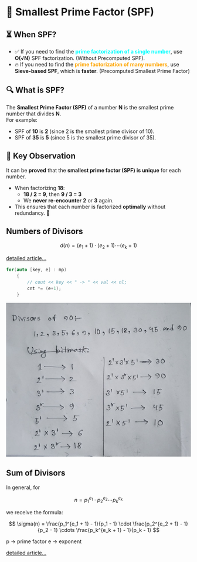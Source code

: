 # 🌟 Smallest Prime Factor (SPF)

## ⏳ When SPF?

- ✅ If you need to find the <span style="color: cyan;">**prime factorization of a single number**</span>, use **O(√N)** SPF factorization. (Without Precomputed SPF). 
- 🔥 If you need to find the <span style="color: orange;">**prime factorization of many numbers**</span>, use **Sieve-based SPF**, which is **faster**. (Precomputed Smallest Prime Factor)  

## 🔍 What is SPF?
The **Smallest Prime Factor (SPF)** of a number **N** is the smallest prime number that divides **N**.  
For example:  
- SPF of **10** is **2** (since 2 is the smallest prime divisor of 10).  
- SPF of **35** is **5** (since 5 is the smallest prime divisor of 35).  

## 🔢 Key Observation  
It can be **proved** that the **smallest prime factor (SPF) is unique** for each number.  
- When factorizing **18**:  
  - **18 / 2 = 9**, then **9 / 3 = 3**  
  - We **never re-encounter** **2** or **3** again.  
- This ensures that each number is factorized **optimally** without redundancy. 🚀 

## Numbers of Divisors

$$
d(n) = (e_1 + 1) \cdot (e_2 + 1) \cdots (e_k + 1)
$$

[detailed article...](https://cp-algorithms.com/algebra/divisors.html)

```cpp
for(auto [key, e] : mp) 
    {
        // cout << key << " -> " << val << nl;
        cnt *= (e+1);
    }
```

![alt text](image.png)

## Sum of Divisors

In general, for  

$$
n = p_1^{e_1} \cdot p_2^{e_2} \cdots p_k^{e_k}
$$  

we receive the formula:  

$$
\sigma(n) = \frac{p_1^{e_1 + 1} - 1}{p_1 - 1} \cdot \frac{p_2^{e_2 + 1} - 1}{p_2 - 1} \cdots \frac{p_k^{e_k + 1} - 1}{p_k - 1}
$$  

p -> prime factor
e -> exponent

[detailed article...](https://cp-algorithms.com/algebra/divisors.html)